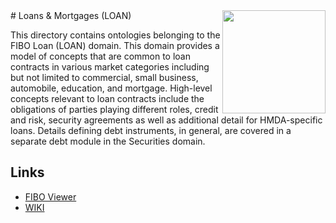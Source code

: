 <img src="https://spec.edmcouncil.org/fibo/htmlpages/master/latest/img/logo.66a988fe.png" width="165" align="right"/>
# Loans & Mortgages (LOAN)

This directory contains ontologies belonging to the FIBO Loan (LOAN) domain. This domain provides a model of concepts that are common to loan contracts in various market categories including but not limited to commercial, small business, automobile, education, and mortgage. High-level concepts relevant to loan contracts include the obligations of parties playing different roles, credit and risk, security agreements as well as additional detail for HMDA-specific loans. Details defining debt instruments, in general, are covered in a separate debt module in the Securities domain.

## Links

- [FIBO Viewer](https://spec.edmcouncil.org/fibo/ontology/LOAN/MetadataLOAN/LOANDomain)
- [WIKI](https://wiki.edmcouncil.org/display/LOAN)

